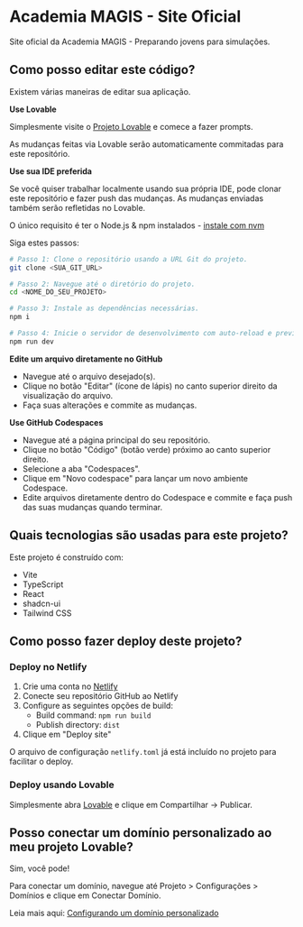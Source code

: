 # Academia MAGIS - Site Oficial

Site oficial da Academia MAGIS - Preparando jovens para simulações.

## Como posso editar este código?

Existem várias maneiras de editar sua aplicação.

**Use Lovable**

Simplesmente visite o [Projeto Lovable](https://lovable.dev/projects/72369d8a-a9df-48e8-9a09-bd83daad95bb) e comece a fazer prompts.

As mudanças feitas via Lovable serão automaticamente commitadas para este repositório.

**Use sua IDE preferida**

Se você quiser trabalhar localmente usando sua própria IDE, pode clonar este repositório e fazer push das mudanças. As mudanças enviadas também serão refletidas no Lovable.

O único requisito é ter o Node.js & npm instalados - [instale com nvm](https://github.com/nvm-sh/nvm#installing-and-updating)

Siga estes passos:

```sh
# Passo 1: Clone o repositório usando a URL Git do projeto.
git clone <SUA_GIT_URL>

# Passo 2: Navegue até o diretório do projeto.
cd <NOME_DO_SEU_PROJETO>

# Passo 3: Instale as dependências necessárias.
npm i

# Passo 4: Inicie o servidor de desenvolvimento com auto-reload e preview instantâneo.
npm run dev
```

**Edite um arquivo diretamente no GitHub**

- Navegue até o arquivo desejado(s).
- Clique no botão "Editar" (ícone de lápis) no canto superior direito da visualização do arquivo.
- Faça suas alterações e commite as mudanças.

**Use GitHub Codespaces**

- Navegue até a página principal do seu repositório.
- Clique no botão "Código" (botão verde) próximo ao canto superior direito.
- Selecione a aba "Codespaces".
- Clique em "Novo codespace" para lançar um novo ambiente Codespace.
- Edite arquivos diretamente dentro do Codespace e commite e faça push das suas mudanças quando terminar.

## Quais tecnologias são usadas para este projeto?

Este projeto é construído com:

- Vite
- TypeScript
- React
- shadcn-ui
- Tailwind CSS

## Como posso fazer deploy deste projeto?

### Deploy no Netlify

1. Crie uma conta no [Netlify](https://netlify.com)
2. Conecte seu repositório GitHub ao Netlify
3. Configure as seguintes opções de build:
   - Build command: `npm run build`
   - Publish directory: `dist`
4. Clique em "Deploy site"

O arquivo de configuração `netlify.toml` já está incluído no projeto para facilitar o deploy.

### Deploy usando Lovable

Simplesmente abra [Lovable](https://lovable.dev/projects/72369d8a-a9df-48e8-9a09-bd83daad95bb) e clique em Compartilhar -> Publicar.

## Posso conectar um domínio personalizado ao meu projeto Lovable?

Sim, você pode!

Para conectar um domínio, navegue até Projeto > Configurações > Domínios e clique em Conectar Domínio.

Leia mais aqui: [Configurando um domínio personalizado](https://docs.lovable.dev/tips-tricks/custom-domain#step-by-step-guide)
